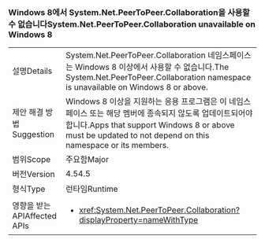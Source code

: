 ### <a name="systemnetpeertopeercollaboration-unavailable-on-windows-8"></a><span data-ttu-id="9d834-101">Windows 8에서 System.Net.PeerToPeer.Collaboration을 사용할 수 없습니다</span><span class="sxs-lookup"><span data-stu-id="9d834-101">System.Net.PeerToPeer.Collaboration unavailable on Windows 8</span></span>

|   |   |
|---|---|
|<span data-ttu-id="9d834-102">설명</span><span class="sxs-lookup"><span data-stu-id="9d834-102">Details</span></span>|<span data-ttu-id="9d834-103">System.Net.PeerToPeer.Collaboration 네임스페이스는 Windows 8 이상에서 사용할 수 없습니다.</span><span class="sxs-lookup"><span data-stu-id="9d834-103">The System.Net.PeerToPeer.Collaboration namespace is unavailable on Windows 8 or above.</span></span>|
|<span data-ttu-id="9d834-104">제안 해결 방법</span><span class="sxs-lookup"><span data-stu-id="9d834-104">Suggestion</span></span>|<span data-ttu-id="9d834-105">Windows 8 이상을 지원하는 응용 프로그램은 이 네임스페이스 또는 해당 멤버에 종속되지 않도록 업데이트되어야 합니다.</span><span class="sxs-lookup"><span data-stu-id="9d834-105">Apps that support Windows 8 or above must be updated to not depend on this namespace or its members.</span></span>|
|<span data-ttu-id="9d834-106">범위</span><span class="sxs-lookup"><span data-stu-id="9d834-106">Scope</span></span>|<span data-ttu-id="9d834-107">주요함</span><span class="sxs-lookup"><span data-stu-id="9d834-107">Major</span></span>|
|<span data-ttu-id="9d834-108">버전</span><span class="sxs-lookup"><span data-stu-id="9d834-108">Version</span></span>|<span data-ttu-id="9d834-109">4.5</span><span class="sxs-lookup"><span data-stu-id="9d834-109">4.5</span></span>|
|<span data-ttu-id="9d834-110">형식</span><span class="sxs-lookup"><span data-stu-id="9d834-110">Type</span></span>|<span data-ttu-id="9d834-111">런타임</span><span class="sxs-lookup"><span data-stu-id="9d834-111">Runtime</span></span>|
|<span data-ttu-id="9d834-112">영향을 받는 API</span><span class="sxs-lookup"><span data-stu-id="9d834-112">Affected APIs</span></span>|<ul><li><xref:System.Net.PeerToPeer.Collaboration?displayProperty=nameWithType></li></ul>|

